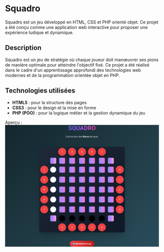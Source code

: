 # Squadro

Squadro est un jeu développé en HTML, CSS et PHP orienté objet. Ce projet a été conçu comme une application web interactive pour proposer une expérience ludique et dynamique.

## Description

Squadro est un jeu de stratégie où chaque joueur doit manœuvrer ses pions de manière optimale pour atteindre l'objectif fixé. Ce projet a été réalisé dans le cadre d'un apprentissage approfondi des technologies web modernes et de la programmation orientée objet en PHP.

## Technologies utilisées

- **HTML5** : pour la structure des pages
- **CSS3** : pour le design et la mise en forme
- **PHP (POO)** : pour la logique métier et la gestion dynamique du jeu

Aperçu : 
![Squadro](Squadro.png)
